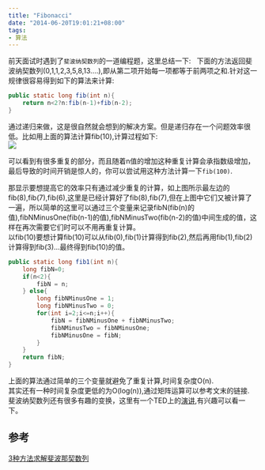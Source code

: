 ```yaml
---
title: "Fibonacci"
date: "2014-06-20T19:01:21+08:00"
tags:
- 算法
---
```

前天面试时遇到了`斐波纳契数列`的一道编程题，这里总结一下:<!--more-->
 
下面的方法返回斐波纳契数列(0,1,1,2,3,5,8,13....),即从第二项开始每一项都等于前两项之和.针对这一规律很容易得到如下的算法来计算:  
```java
public static long fib(int n){
	return n<2?n:fib(n-1)+fib(n-2);
}
```
通过递归来做，这是很自然就会想到的解决方案。但是递归存在一个问题效率很低。比如用上面的算法计算fib(10),计算过程如下:  
![](http://77g5pl.com1.z0.glb.clouddn.com/imgfibonacci.png)

可以看到有很多重复的部分，而且随着n值的增加这种重复计算会承指数级增加，最后导致的时间开销是惊人的，你可以尝试用这种方法计算一下`fib(100)`.

那显示要想提高它的效率只有通过减少重复的计算，如上图所示最左边的fib(8),fib(7),fib(6),这里是已经计算好了fib(8),fib(7),但在上图中它们又被计算了一遍，所以简单的这里可以通过三个变量来记录fibN(fib(n)的值),fibNMinusOne(fib(n-1)的值),fibNMinusTwo(fib(n-2)的值)中间生成的值，这样在再次需要它们时可以不用再重复计算。  
以fib(10)要想计算fib(10)可以从fib(0),fib(1)计算得到fib(2),然后再用fib(1),fib(2)计算得到fib(3)...最终得到fib(10)的值。

```java
public static long fib1(int n){
	long fibN=0;
	if(n<2){
		fibN = n;
	} else{
		long fibNMinusOne = 1;
		long fibNMinusTwo = 0;
		for(int i=2;i<=n;i++){
			fibN = fibNMinusOne + fibNMinusTwo;
			fibNMinusTwo = fibNMinusOne;
			fibNMinusOne = fibN;
		}
	}
	return fibN;
}
```
上面的算法通过简单的三个变量就避免了重复计算,时间复杂度O(n).  
其实还有一种时间复杂度更低的为O(log(n)),通过矩阵运算可以参考文末的链接.
斐波纳契数列还有很多有趣的变换，这里有一个TED上的[演讲](https://www.ted.com/talks/arthur_benjamin_the_magic_of_fibonacci_numbers),有兴趣可以看一下。

参考
---
[3种方法求解斐波那契数列](http://www.cnblogs.com/python27/archive/2011/11/25/2261980.html)
